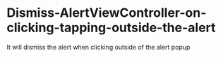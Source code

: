 # Dismiss-AlertViewController-on-clicking-tapping-outside-the-alert
It will dismiss the alert when clicking outside of the alert popup
